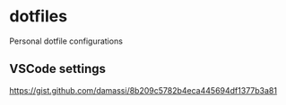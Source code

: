 dotfiles
========

Personal dotfile configurations

VSCode settings 
-------------
https://gist.github.com/damassi/8b209c5782b4eca445694df1377b3a81
